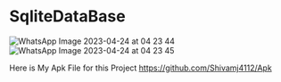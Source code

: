 # SqliteDataBase
![WhatsApp Image 2023-04-24 at 04 23 44](https://user-images.githubusercontent.com/101393149/233870720-c7932fd5-e9b4-4167-9209-d5c11c7d9c4b.jpg)
![WhatsApp Image 2023-04-24 at 04 23 45](https://user-images.githubusercontent.com/101393149/233870721-1eff6bec-f489-4cc7-9fad-3404dbfb27a0.jpg)

Here is My Apk File for this Project https://github.com/Shivamj4112/Apk

